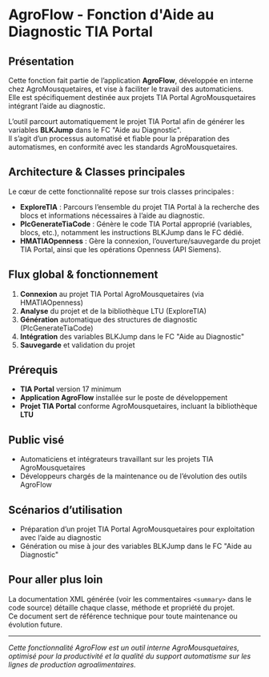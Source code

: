 ﻿# AgroFlow - Fonction d'Aide au Diagnostic TIA Portal

## Présentation

Cette fonction fait partie de l’application **AgroFlow**, développée en interne chez AgroMousquetaires, et vise à faciliter le travail des automaticiens.  
Elle est spécifiquement destinée aux projets TIA Portal AgroMousquetaires intégrant l’aide au diagnostic.

L’outil parcourt automatiquement le projet TIA Portal afin de générer les variables **BLKJump** dans le FC "Aide au Diagnostic".  
Il s’agit d’un processus automatisé et fiable pour la préparation des automatismes, en conformité avec les standards AgroMousquetaires.

## Architecture & Classes principales

Le cœur de cette fonctionnalité repose sur trois classes principales :

- **ExploreTIA** : Parcours l’ensemble du projet TIA Portal à la recherche des blocs et informations nécessaires à l’aide au diagnostic.
- **PlcGenerateTiaCode** : Génère le code TIA Portal approprié (variables, blocs, etc.), notamment les instructions BLKJump dans le FC dédié.
- **HMATIAOpenness** : Gère la connexion, l’ouverture/sauvegarde du projet TIA Portal, ainsi que les opérations Openness (API Siemens).

## Flux global & fonctionnement

1. **Connexion** au projet TIA Portal AgroMousquetaires (via HMATIAOpenness)
2. **Analyse** du projet et de la bibliothèque LTU (ExploreTIA)
3. **Génération** automatique des structures de diagnostic (PlcGenerateTiaCode)
4. **Intégration** des variables BLKJump dans le FC "Aide au Diagnostic"
5. **Sauvegarde** et validation du projet

## Prérequis

- **TIA Portal** version 17 minimum
- **Application AgroFlow** installée sur le poste de développement
- **Projet TIA Portal** conforme AgroMousquetaires, incluant la bibliothèque **LTU**

## Public visé

- Automaticiens et intégrateurs travaillant sur les projets TIA AgroMousquetaires
- Développeurs chargés de la maintenance ou de l’évolution des outils AgroFlow

## Scénarios d’utilisation

- Préparation d’un projet TIA Portal AgroMousquetaires pour exploitation avec l’aide au diagnostic
- Génération ou mise à jour des variables BLKJump dans le FC "Aide au Diagnostic"

## Pour aller plus loin

La documentation XML générée (voir les commentaires `<summary>` dans le code source) détaille chaque classe, méthode et propriété du projet.  
Ce document sert de référence technique pour toute maintenance ou évolution future.

---

*Cette fonctionnalité AgroFlow est un outil interne AgroMousquetaires, optimisé pour la productivité et la qualité du support automatisme sur les lignes de production agroalimentaires.*
